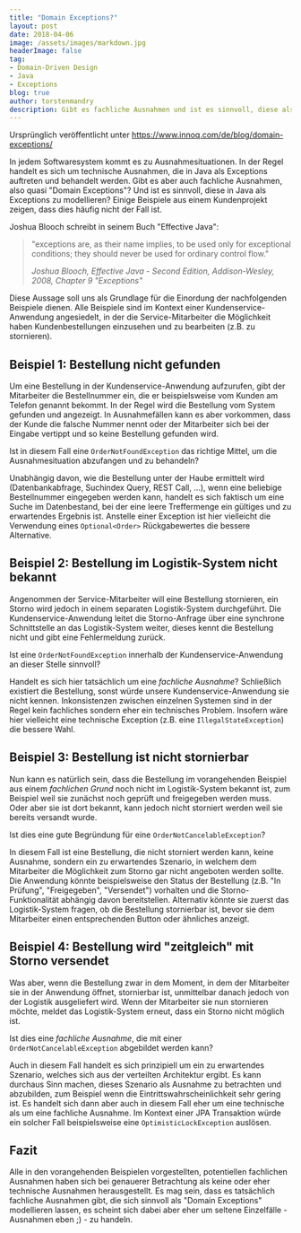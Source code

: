 ```yaml
---
title: "Domain Exceptions?"
layout: post
date: 2018-04-06
image: /assets/images/markdown.jpg
headerImage: false
tag:
- Domain-Driven Design
- Java
- Exceptions
blog: true
author: torstenmandry
description: Gibt es fachliche Ausnahmen und ist es sinnvoll, diese als Exceptions zu modellieren?
---
```


Ursprünglich veröffentlicht unter https://www.innoq.com/de/blog/domain-exceptions/


In jedem Softwaresystem kommt es zu Ausnahmesituationen. In der Regel handelt es sich um technische Ausnahmen, die in Java als Exceptions auftreten und behandelt werden. Gibt es aber auch fachliche Ausnahmen, also quasi "Domain Exceptions"? Und ist es sinnvoll, diese in Java als Exceptions zu modellieren? Einige Beispiele aus einem Kundenprojekt zeigen, dass dies häufig nicht der Fall ist.

Joshua Blooch schreibt in seinem Buch "Effective Java":

> "exceptions are, as their name implies, to be used only for exceptional conditions; they should never be used for ordinary control flow."
>
> _Joshua Blooch, Effective Java - Second Edition, Addison-Wesley, 2008, Chapter 9 "Exceptions"_

Diese Aussage soll uns als Grundlage für die Einordung der nachfolgenden Beispiele dienen. Alle Beispiele sind im Kontext einer Kundenservice-Anwendung angesiedelt, in der die Service-Mitarbeiter die Möglichkeit haben Kundenbestellungen einzusehen und zu bearbeiten (z.B. zu stornieren).

## Beispiel 1: Bestellung nicht gefunden

Um eine Bestellung in der Kundenservice-Anwendung aufzurufen, gibt der Mitarbeiter die Bestellnummer ein, die er beispielsweise vom Kunden am Telefon genannt bekommt. In der Regel wird die Bestellung vom System gefunden und angezeigt. In Ausnahmefällen kann es aber vorkommen, dass der Kunde die falsche Nummer nennt oder der Mitarbeiter sich bei der Eingabe vertippt und so keine Bestellung gefunden wird.

Ist in diesem Fall eine `OrderNotFoundException` das richtige Mittel, um die Ausnahmesituation abzufangen und zu behandeln?

Unabhängig davon, wie die Bestellung unter der Haube ermittelt wird (Datenbankabfrage, Suchindex Query, REST Call, ...), wenn eine beliebige Bestellnummer eingegeben werden kann, handelt es sich faktisch um eine Suche im Datenbestand, bei der eine leere Treffermenge ein gültiges und zu erwartendes Ergebnis ist. Anstelle einer Exception ist hier vielleicht die Verwendung eines `Optional<Order>` Rückgabewertes die bessere Alternative.

## Beispiel 2: Bestellung im Logistik-System nicht bekannt

Angenommen der Service-Mitarbeiter will eine Bestellung stornieren, ein Storno wird jedoch in einem separaten Logistik-System durchgeführt. Die Kundenservice-Anwendung leitet die Storno-Anfrage über eine synchrone Schnittstelle an das Logistik-System weiter, dieses kennt die Bestellung nicht und gibt eine Fehlermeldung zurück.

Ist eine `OrderNotFoundException` innerhalb der Kundenservice-Anwendung an dieser Stelle sinnvoll?  

Handelt es sich hier tatsächlich um eine _fachliche Ausnahme_? Schließlich existiert die Bestellung, sonst würde unsere Kundenservice-Anwendung sie nicht kennen. Inkonsistenzen zwischen einzelnen Systemen sind in der Regel kein fachliches sondern eher ein technisches Problem. Insofern wäre hier vielleicht eine technische Exception (z.B. eine `IllegalStateException`) die bessere Wahl.

## Beispiel 3: Bestellung ist nicht stornierbar

Nun kann es natürlich sein, dass die Bestellung im vorangehenden Beispiel aus einem _fachlichen Grund_ noch nicht im Logistik-System bekannt ist, zum Beispiel weil sie zunächst noch geprüft und freigegeben werden muss. Oder aber sie ist dort bekannt, kann jedoch nicht storniert werden weil sie bereits versandt wurde.

Ist dies eine gute Begründung für eine `OrderNotCancelableException`?

In diesem Fall ist eine Bestellung, die nicht storniert werden kann, keine Ausnahme, sondern ein zu erwartendes Szenario, in welchem dem Mitarbeiter die Möglichkeit zum Storno gar nicht angeboten werden sollte. Die Anwendung könnte beispielsweise den Status der Bestellung (z.B. "In Prüfung", "Freigegeben", "Versendet") vorhalten und die Storno-Funktionalität abhängig davon bereitstellen. Alternativ könnte sie zuerst das Logistik-System fragen, ob die Bestellung stornierbar ist, bevor sie dem Mitarbeiter einen entsprechenden Button oder ähnliches anzeigt.

## Beispiel 4: Bestellung wird "zeitgleich" mit Storno versendet

Was aber, wenn die Bestellung zwar in dem Moment, in dem der Mitarbeiter sie in der Anwendung öffnet, stornierbar ist, unmittelbar danach jedoch von der Logistik ausgeliefert wird. Wenn der Mitarbeiter sie nun stornieren möchte, meldet das Logistik-System erneut, dass ein Storno nicht möglich ist.

Ist dies eine _fachliche Ausnahme_, die mit einer `OrderNotCancelableException` abgebildet werden kann?

Auch in diesem Fall handelt es sich prinzipiell um ein zu erwartendes Szenario, welches sich aus der verteilten Architektur ergibt. Es kann durchaus Sinn machen, dieses Szenario als Ausnahme zu betrachten und abzubilden, zum Beispiel wenn die Eintrittswahrscheinlichkeit sehr gering ist. Es handelt sich dann aber auch in diesem Fall eher um eine technische als um eine fachliche Ausnahme. Im Kontext einer JPA Transaktion würde ein solcher Fall beispielsweise eine `OptimisticLockException` auslösen.


## Fazit

Alle in den vorangehenden Beispielen vorgestellten, potentiellen fachlichen Ausnahmen haben sich bei genauerer Betrachtung als keine oder eher technische Ausnahmen herausgestellt. Es mag sein, dass es tatsächlich fachliche Ausnahmen gibt, die sich sinnvoll als "Domain Exceptions" modellieren lassen, es scheint sich dabei aber eher um seltene Einzelfälle - Ausnahmen eben ;) - zu handeln.